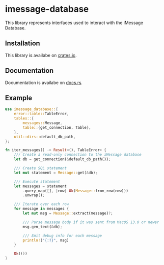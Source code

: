 # imessage-database

This library represents interfaces used to interact with the iMessage Database.

## Installation

This library is availabe on [crates.io](https://crates.io/crates/imessage-database).

## Documentation

Documentation is availabe on [docs.rs](https://docs.rs/imessage-database/).

## Example

```rust
use imessage_database::{
    error::table::TableError,
    tables::{
        messages::Message,
        table::{get_connection, Table},
    },
    util::dirs::default_db_path,
};

fn iter_messages() -> Result<(), TableError> {
    /// Create a read-only connection to the iMessage database
    let db = get_connection(&default_db_path());

    /// Create SQL statement
    let mut statement = Message::get(&db);

    /// Execute statement
    let messages = statement
        .query_map([], |row| Ok(Message::from_row(row)))
        .unwrap();

    /// Iterate over each row
    for message in messages {
        let mut msg = Message::extract(message)?;

        /// Parse message body if it was sent from MacOS 13.0 or newer
        msg.gen_text(&db);

        /// Emit debug info for each message
        println!("{:?}", msg)
    }

    Ok(())
}
```
